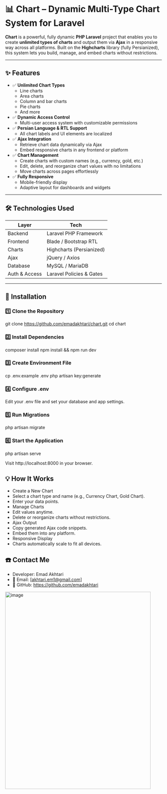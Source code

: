 # 📊 Chart – Dynamic Multi-Type Chart System for Laravel

**Chart** is a powerful, fully dynamic **PHP Laravel** project that enables you to create **unlimited types of charts** and output them via **Ajax** in a responsive way across all platforms. Built on the **Highcharts** library (fully Persianized), this system lets you build, manage, and embed charts without restrictions.

---

## ✨ Features

- ✅ **Unlimited Chart Types**
  - Line charts
  - Area charts
  - Column and bar charts
  - Pie charts
  - And more
- ✅ **Dynamic Access Control**
  - Multi-user access system with customizable permissions
- ✅ **Persian Language & RTL Support**
  - All chart labels and UI elements are localized
- ✅ **Ajax Integration**
  - Retrieve chart data dynamically via Ajax
  - Embed responsive charts in any frontend or platform
- ✅ **Chart Management**
  - Create charts with custom names (e.g., currency, gold, etc.)
  - Edit, delete, and reorganize chart values with no limitations
  - Move charts across pages effortlessly
- ✅ **Fully Responsive**
  - Mobile-friendly display
  - Adaptive layout for dashboards and widgets

---

## 🛠️ Technologies Used

| Layer         | Tech                           |
|---------------|--------------------------------|
| Backend       | Laravel PHP Framework         |
| Frontend      | Blade / Bootstrap RTL|
| Charts        | Highcharts (Persianized)      |
| Ajax          | jQuery / Axios                |
| Database      | MySQL / MariaDB               |
| Auth & Access | Laravel Policies & Gates      |

---

## 🚀 Installation

### 1️⃣ Clone the Repository
git clone https://github.com/emadakhtari/chart.git
cd chart

### 2️⃣ Install Dependencies
composer install
npm install && npm run dev

### 3️⃣ Create Environment File
cp .env.example .env
php artisan key:generate

### 4️⃣ Configure .env
Edit your .env file and set your database and app settings.

### 5️⃣ Run Migrations
php artisan migrate

### 6️⃣ Start the Application
php artisan serve

Visit http://localhost:8000 in your browser.

## 💡 How It Works
- Create a New Chart
- Select a chart type and name (e.g., Currency Chart, Gold Chart).
- Enter your data points.
- Manage Charts
- Edit values anytime.
- Delete or reorganize charts without restrictions.
- Ajax Output
- Copy generated Ajax code snippets.
- Embed them into any platform.
- Responsive Display
- Charts automatically scale to fit all devices.

## ☎️ Contact Me
- Developer: Emad Akhtari
- 📧 Email: [akhtari.em1@gmail.com]
- 🔗 GitHub: https://github.com/emadakhtari
<img width="468" height="634" alt="image" src="https://github.com/user-attachments/assets/74344e3d-bc5e-418a-b17e-42461d8823de" />

